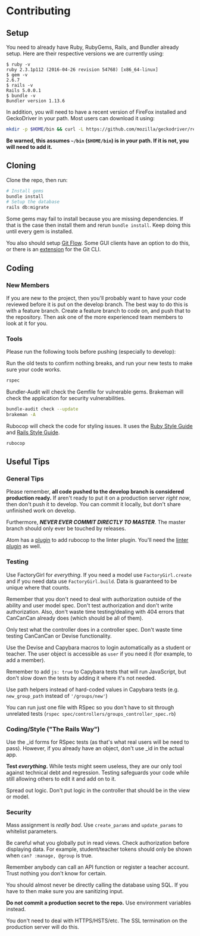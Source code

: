 # Contributing

## Setup
You need to already have Ruby, RubyGems, Rails, and Bundler already setup. Here are their respective versions we are currently using:
```
$ ruby -v
ruby 2.3.1p112 (2016-04-26 revision 54768) [x86_64-linux]
$ gem -v
2.6.7
$ rails -v
Rails 5.0.0.1
$ bundle -v
Bundler version 1.13.6
```
In addition, you will need to have a recent version of FireFox installed and GeckoDriver in your path. Most users can download it using:
```bash
mkdir -p $HOME/bin && curl -L https://github.com/mozilla/geckodriver/releases/download/v0.11.1/geckodriver-v0.11.1-linux64.tar.gz | tar -xz -C $HOME/bin
```
**Be warned, this assumes `~/bin` (`$HOME/bin`) is in your path. If it is not, you will need to add it.**

## Cloning
Clone the repo, then run:
```bash
# Install gems
bundle install
# Setup the database
rails db:migrate
```
Some gems may fail to install because you are missing dependencies. If that is the case then install them and rerun `bundle install`. Keep doing this until every gem is installed.

You also should setup [Git Flow](http://nvie.com/posts/a-successful-git-branching-model/). Some GUI clients have an option to do this, or there is an [extension](https://github.com/nvie/gitflow) for the Git CLI.

## Coding
### New Members
If you are new to the project, then you'll probably want to have your code reviewed before it is put on the develop branch. The best way to do this is with a feature branch. Create a feature branch to code on, and push that to the repository. Then ask one of the more experienced team members to look at it for you.
### Tools
Please run the following tools before pushing (especially to develop):

Run the old tests to confirm nothing breaks, and run your new tests to make sure your code works.
```bash
rspec
```
Bundler-Audit will check the Gemfile for vulnerable gems. Brakeman will check the application for security vulnerabilities.
```bash
bundle-audit check --update
brakeman -A
```
Rubocop will check the code for styling issues. It uses the [Ruby Style Guide](https://github.com/bbatsov/ruby-style-guide) and [Rails Style Guide](https://github.com/bbatsov/rails-style-guide).
```bash
rubocop
```
## Useful Tips
### General Tips
Please remember, **all code pushed to the develop branch is considered production ready.** If aren't ready to put it on a production server *right now*, then don't push it to develop. You can commit it locally, but don't share unfinished work on develop.

Furthermore, ***NEVER EVER COMMIT DIRECTLY TO MASTER***. The master branch should only ever be touched by releases.

Atom has a [plugin](https://atom.io/packages/linter-rubocop) to add rubocop to the linter plugin. You'll need the [linter plugin](https://atom.io/packages/linter) as well.

### Testing
Use FactoryGirl for *everything*. If you need a model use `FactoryGirl.create` and if you need data use `FactoryGirl.build`. Data is guaranteed to be unique where that counts.

Remember that you don't need to deal with authorization outside of the ability and user model spec. Don't test authorization and don't write authorization. Also, don't waste time testing/dealing with 404 errors that CanCanCan already does (which should be all of them).

Only test what the controller does in a controller spec. Don't waste time testing CanCanCan or Devise functionality.

Use the Devise and Capybara macros to login automatically as a student or teacher. The user object is accessible as `user` if you need it (for example, to add a member).

Remember to add `js: true` to Capybara tests that will run JavaScript, but don't slow down the tests by adding it where it's not needed.

Use path helpers instead of hard-coded values in Capybara tests (e.g. `new_group_path` instead of `'/groups/new'`)

You can run just one file with RSpec so you don't have to sit through unrelated tests (`rspec spec/controllers/groups_controller_spec.rb`)

### Coding/Style ("The Rails Way")
Use the _id forms for RSpec tests (as that's what real users will be need to pass). However, if you already have an object, don't use _id in the actual app.

**Test *everything*.** While tests might seem useless, they are our only tool against technical debt and regression. Testing safeguards your code while still allowing others to edit it and add on to it.

Spread out logic. Don't put logic in the controller that should be in the view or model.

### Security
Mass assignment is *really bad*. Use `create_params` and `update_params` to whitelist parameters.

Be careful what you globally put in read views. Check authorization before displaying data. For example, student/teacher tokens should only be shown when `can? :manage, @group` is true.

Remember anybody can call an API function or register a teacher account. Trust nothing you don't know for certain.

You should almost never be directly calling the database using SQL. If you have to then make sure you are sanitizing input.

**Do not commit a production secret to the repo.** Use environment variables instead.

You don't need to deal with HTTPS/HSTS/etc. The SSL termination on the production server will do this.
